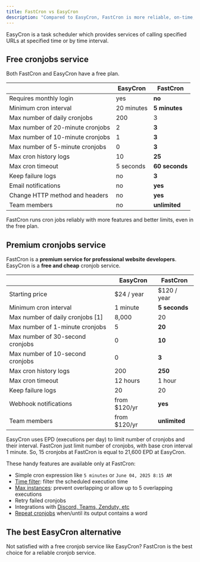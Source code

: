 ```yaml
---
title: FastCron vs EasyCron
description: "Compared to EasyCron, FastCron is more reliable, on-time, with more features for your cronjobs."
---
```


EasyCron is a task scheduler which provides services of calling specified URLs at specified time or by time interval.

## Free cronjobs service

Both FastCron and EasyCron have a free plan.

|                                  | EasyCron   | **FastCron**   |
| -------------------------------- | ---------- | -------------- |
| Requires monthly login           | yes        | **no**         |
| Minimum cron interval            | 20 minutes | **5 minutes**  |
| Max number of daily cronjobs     | 200        | 3              |
| Max number of 20-minute cronjobs | 2          | **3**          |
| Max number of 10-minute cronjobs | 1          | **3**          |
| Max number of 5-minute cronjobs  | 0          | **3**          |
| Max cron history logs            | 10         | **25**         |
| Max cron timeout                 | 5 seconds  | **60 seconds** |
| Keep failure logs                | no         | **3**          |
| Email notifications              | no         | **yes**        |
| Change HTTP method and headers   | no         | **yes**        |
| Team members                     | no         | **unlimited**  |

FastCron runs cron jobs reliably with more features and better limits, even in the free plan.

## Premium cronjobs service

FastCron is a **premium service for professional website developers**.
EasyCron is a **free and cheap** cronjob service.

|                                  | EasyCron     | **FastCron**  |
| -------------------------------- | ------------ | ------------- |
| Starting price                   | $24 / year   | $120 / year   |
| Minimum cron interval            | 1 minute     | **5 seconds** |
| Max number of daily cronjobs [1] | 8,000        | 20            |
| Max number of 1-minute cronjobs  | 5            | **20**        |
| Max number of 30-second cronjobs | 0            | **10**        |
| Max number of 10-second cronjobs | 0            | **3**         |
| Max cron history logs            | 200          | **250**       |
| Max cron timeout                 | 12 hours     | 1 hour        |
| Keep failure logs                | 20           | 20            |
| Webhook notifications            | from $120/yr | **yes**       |
| Team members                     | from $120/yr | **unlimited** |

EasyCron uses EPD (executions per day) to limit number of cronjobs and their interval.
FastCron just limit number of cronjobs, with base cron interval 1 minute.
So, 15 cronjobs at FastCron is equal to 21,600 EPD at EasyCron.

These handy features are available only at FastCron:

- Simple cron expression like `5 minutes` or `June 04, 2025 8:15 AM`
- [Time filter](/blog/time-filter): filter the scheduled execution time
- [Max instances](/blog/max-instances): prevent overlapping or allow up to 5 overlapping executions
- Retry failed cronjobs
- Integrations with [Discord, Teams, Zenduty, etc](/integrations)
- [Repeat cronjobs](/blog/repeat-cronjob) when/until its output contains a word

## The best EasyCron alternative

Not satisfied with a free cronjob service like EasyCron? FastCron is the best choice for a reliable cronjob service.
